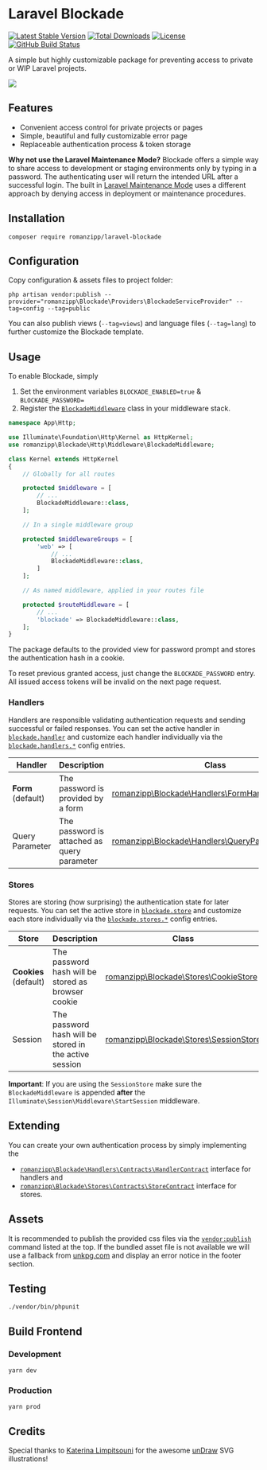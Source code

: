 # Laravel Blockade

[![Latest Stable Version](https://img.shields.io/packagist/v/romanzipp/Laravel-Blockade.svg?style=flat-square)](https://packagist.org/packages/romanzipp/laravel-blockade)
[![Total Downloads](https://img.shields.io/packagist/dt/romanzipp/Laravel-Blockade.svg?style=flat-square)](https://packagist.org/packages/romanzipp/laravel-blockade)
[![License](https://img.shields.io/packagist/l/romanzipp/Laravel-Blockade.svg?style=flat-square)](https://packagist.org/packages/romanzipp/laravel-blockade)
[![GitHub Build Status](https://img.shields.io/github/workflow/status/romanzipp/Laravel-Blockade/Tests?style=flat-square)](https://github.com/romanzipp/Laravel-Blockade/actions)

A simple but highly customizable package for preventing access to private or WIP Laravel projects.

![](https://raw.githubusercontent.com/romanzipp/Laravel-Blockade/master/preview.png)

## Features

- Convenient access control for private projects or pages
- Simple, beautiful and fully customizable error page
- Replaceable authentication process & token storage

**Why not use the Laravel Maintenance Mode?** Blockade offers a simple way to share access to development or staging environments only by typing in a password. The authenticating user will return the intended URL after a successful login. The built in [Laravel Maintenance Mode](https://laravel.com/docs/8.x/configuration#maintenance-mode) uses a different approach by denying access in deployment or maintenance procedures.

## Installation

```
composer require romanzipp/laravel-blockade
```

## Configuration

Copy configuration & assets files to project folder:

```
php artisan vendor:publish --provider="romanzipp\Blockade\Providers\BlockadeServiceProvider" --tag=config --tag=public
```

You can also publish views (`--tag=views`) and language files (`--tag=lang`) to further customize the Blockade template.

## Usage

To enable Blockade, simply

1. Set the environment variables `BLOCKADE_ENABLED=true` & `BLOCKADE_PASSWORD=`
2. Register the [`BlockadeMiddleware`](./src/Http/Middleware/BlockadeMiddleware.php) class in your middleware stack.

```php
namespace App\Http;

use Illuminate\Foundation\Http\Kernel as HttpKernel;
use romanzipp\Blockade\Http\Middleware\BlockadeMiddleware;

class Kernel extends HttpKernel
{
    // Globally for all routes

    protected $middleware = [
        // ...
        BlockadeMiddleware::class,
    ];

    // In a single middleware group

    protected $middlewareGroups = [
        'web' => [
            // ...
            BlockadeMiddleware::class,
        ]
    ];

    // As named middleware, applied in your routes file

    protected $routeMiddleware = [
        // ...
        'blockade' => BlockadeMiddleware::class,
    ];
}
```

The package defaults to the provided view for password prompt and stores the authentication hash in a cookie.

To reset previous granted access, just change the `BLOCKADE_PASSWORD` entry. All issued access tokens will be invalid on the next page request.

### Handlers

Handlers are responsible validating authentication requests and sending successful or failed responses. You can set the active handler in [`blockade.handler`](./config/blockade.php#L28) and customize each handler individually via the [`blockade.handlers.*`](./config/blockade.php#L51) config entries.

| Handler | Description | Class |
| --- | --- | --- |
| **Form** (default) | The password is provided by a form | [romanzipp\Blockade\Handlers\FormHandler](./src/Handlers/FormHandler.php) |
| Query Parameter | The password is attached as query parameter | [romanzipp\Blockade\Handlers\QueryParameterHandler](./src/Handlers/QueryParameterHandler.php) | 

### Stores

Stores are storing (how surprising) the authentication state for later requests. You can set the active store in [`blockade.store`](./config/blockade.php#L38) and customize each store individually via the [`blockade.stores.*`](./config/blockade.php#L81) config entries.

| Store | Description | Class |
| --- | --- | --- |
| **Cookies** (default) | The password hash will be stored as browser cookie | [romanzipp\Blockade\Stores\CookieStore](./src/Stores/CookieStore.php) |
| Session | The password hash will be stored in the active session | [romanzipp\Blockade\Stores\SessionStore](./src/Stores/SessionStore.php) | 

**Important**: If you are using the `SessionStore` make sure the `BlockadeMiddleware` is appended **after** the `Illuminate\Session\Middleware\StartSession` middleware.

## Extending

You can create your own authentication process by simply implementing the
 - [`romanzipp\Blockade\Handlers\Contracts\HandlerContract`](./src/Handlers/Contracts/HandlerContract.php) interface for handlers and
 - [`romanzipp\Blockade\Stores\Contracts\StoreContract`](./src/Stores/Contracts/StoreContract.php) interface for stores.
 
## Assets

It is recommended to publish the provided css files via the [`vendor:publish`](#configuration) command listed at the top. If the bundled asset file is not available we will use a fallback from [unkpg.com](https://unpkg.com) and display an error notice in the footer section.

## Testing

```
./vendor/bin/phpunit
```

## Build Frontend

### Development

```
yarn dev
```

### Production

```
yarn prod
```

## Credits

Special thanks to [Katerina Limpitsouni](https://twitter.com/ninaLimpi) for the awesome [unDraw](https://undraw.co) SVG illustrations!
